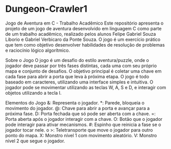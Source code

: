 # Dungeon-Crawler1
Jogo de Aventura em C - Trabalho Acadêmico
Este repositório apresenta o projeto de um jogo de aventura desenvolvido em linguagem C como parte de um trabalho acadêmico, realizado pelos alunos Felipe Gabriel Souza Liborio e Gabriel Verbicaro da Ponte Souza. O jogo é um exercício prático que tem como objetivo desenvolver habilidades de resolução de problemas e raciocínio lógico algorítmico. 

Sobre o Jogo
O jogo é um desafio do estilo aventura/puzzle, onde o jogador deve passar por três fases distintas, cada uma com seu próprio mapa e conjunto de desafios. O objetivo principal é coletar uma chave em cada fase para abrir a porta que leva à próxima etapa. O jogo é todo baseado em caracteres, utilizando uma interface simples e intuitiva. O jogador pode se movimentar utilizando as teclas W, A, S e D, e interagir com objetos utilizando a tecla I.

Elementos do Jogo
&: Representa o jogador.
*: Parede, bloqueia o movimento do jogador.
@: Chave para abrir a porta e avançar para a próxima fase.
D: Porta fechada que só pode ser aberta com a chave.
=: Porta aberta após o jogador interagir com a chave.
O: Botão que o jogador pode interagir para ativar mecanismos.
#: Espinho que reinicia a fase se o jogador tocar nele.
o >: Teletransporte que move o jogador para outro ponto do mapa.
X: Monstro nível 1 com movimento aleatório.
V: Monstro nível 2 que segue o jogador.
